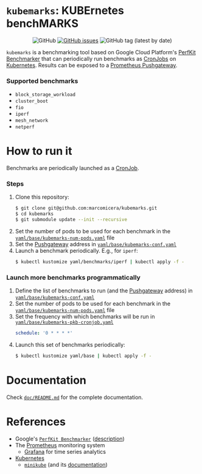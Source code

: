 # `kubemarks`: KUBErnetes benchMARKS
<p align="center">
    <img alt="GitHub" src="https://img.shields.io/github/license/marcomicera/distributed-k8s">
    <a href="https://github.com/marcomicera/kubemarks/issues"><img alt="GitHub issues" src="https://img.shields.io/github/issues/marcomicera/kubemarks"></a>
    <img alt="GitHub tag (latest by date)" src="https://img.shields.io/github/v/tag/marcomicera/kubemarks">
</p>

`kubemarks` is a benchmarking tool based on Google Cloud Platform's [PerfKit Benchmarker](https://github.com/GoogleCloudPlatform/PerfKitBenchmarker) that can periodically run benchmarks as [CronJobs](https://kubernetes.io/docs/concepts/workloads/controllers/cron-jobs/) on [Kubernetes](https://kubernetes.io/).
Results can be exposed to a [Prometheus Pushgateway](https://github.com/prometheus/pushgateway).

### Supported benchmarks
- `block_storage_workload`
- `cluster_boot`
- `fio`
- `iperf`
- `mesh_network`
- `netperf`
<!--
- `cassandra_ycsb`
- `cassandra_stress`
- `mongodb_ycsb`
- `redis`
-->

# How to run it

Benchmarks are periodically launched as a [CronJob](https://kubernetes.io/docs/concepts/workloads/controllers/cron-jobs/).

### Steps

1. Clone this repository:
    ```bash
   $ git clone git@github.com:marcomicera/kubemarks.git
   $ cd kubemarks
   $ git submodule update --init --recursive
   ```
1. Set the number of pods to be used for each benchmark in the [`yaml/base/kubemarks-num-pods.yaml`](yaml/base/kubemarks-num-pods.yaml) file
1. Set the [Pushgateway](https://github.com/prometheus/pushgateway) address in [`yaml/base/kubemarks-conf.yaml`](yaml/base/kubemarks-conf.yaml)
1. Launch a benchmark periodically. E.g., for `iperf`:
    ```bash
    $ kubectl kustomize yaml/benchmarks/iperf | kubectl apply -f -
    ```

### Launch more benchmarks programmatically

1. Define the list of benchmarks to run (and the [Pushgateway](https://github.com/prometheus/pushgateway) address) in [`yaml/base/kubemarks-conf.yaml`](yaml/base/kubemarks-conf.yaml)
1. Set the number of pods to be used for each benchmark in the [`yaml/base/kubemarks-num-pods.yaml`](yaml/base/kubemarks-num-pods.yaml) file
1. Set the frequency with which benchmarks will be run in [`yaml/base/kubemarks-pkb-cronjob.yaml`](yaml/base/kubemarks-pkb-cronjob.yaml)
    ```yaml
    schedule: '0 * * * *'
    ```
1. Launch this set of benchmarks periodically:
    ```bash
    $ kubectl kustomize yaml/base | kubectl apply -f -
    ```

# Documentation
Check [`doc/README.md`](doc/README.md) for the complete documentation.

# References
- Google's [`PerfKit Benchmarker`](https://github.com/GoogleCloudPlatform/PerfKitBenchmarker) ([description](https://cloud.google.com/free/docs/measure-compare-performance))
- The [Prometheus](https://prometheus.io/) monitoring system
  - [Grafana](https://grafana.com/) for time series analytics
- [Kubernetes](https://kubernetes.io/docs/reference/)
  - [`minikube`](https://github.com/kubernetes/minikube) (and its [documentation](https://minikube.sigs.k8s.io/docs/))
